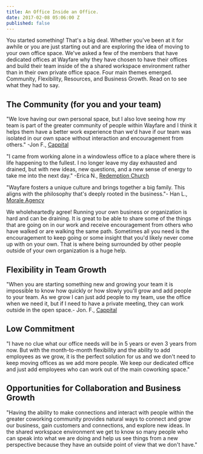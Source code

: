 ```yaml
---
title: An Office Inside an Office.
date: 2017-02-08 05:06:00 Z
published: false
---
```


You started something! That's a big deal. Whether you've been at it for awhile or you are just starting out and are exploring the idea of moving to your own office space. We've asked a few of the members that have dedicated offices at Wayfare why they have chosen to have their offices and build their team inside of the a shared workspace environment rather than in their own private office space. Four main themes emerged. Community, Flexibility, Resources, and Business Growth. Read on to see what they had to say.  
 
## The Community (for you and your team) 

"We love having our own personal space, but I also love seeing how my team is part of the greater community of people within Wayfare and I think it helps them have a better work experience than we'd have if our team was isolated in our own space without interaction and encouragement from others." -Jon F., [Cappital](http://www.cappital.co) 

"I came from working alone in a windowless office to a place where there is life happening to the fullest. I no longer leave my day exhausted and drained, but with new ideas, new questions, and a new sense of energy to take me into the next day." -Erica N., [Redemption Church](http://redemptionchurch.org)

"Wayfare fosters a unique culture and brings together a big family. This aligns with the philosophy that's deeply rooted in the business."- Han L., [Morale Agency](http://www.moraleagency.com)

We wholeheartedly agree! Running your own business or organization is hard and can be draining. It is great to be able to share some of the things that are going on in our work and receive encouragement from others who have walked or are walking the same path.  Sometimes all you need is the encouragement to keep going or some insight that you'd likely never come up with on your own. That is where being surrounded by other people outside of your own organization is a huge help. 

## Flexibility in Team Growth

"When you are starting something new and growing your team it is impossible to know how quickly or how slowly you'll grow and add people to your team. As we grow I can just add people to my team, use the office when we need it, but if I need to have a private meeting, they can work outside in the open space.- Jon. F., [Cappital](http://www.cappital.co)

## Low Commitment

"I have no clue what our office needs will be in 5 years or even 3 years from now. But with the month-to-month flexibility and the ability to add employees as we grow, it is the perfect solution for us and we don't need to keep moving offices as we add more people. We keep our dedicated office and just add employees who can work out of the main coworking space." 
  
## Opportunities for Collaboration and Business Growth

"Having the ability to make connections and interact with people within the greater coworking community provides natural ways to connect and grow our business, gain customers and connections, and explore new ideas. In the shared workspace environment we get to know so many people who can speak into what we are doing and help us see things from a new perspective because they have an outside point of view that we don't have." 
